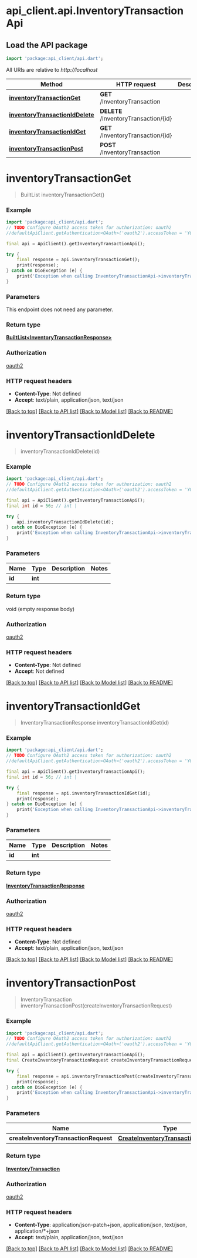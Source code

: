 # api_client.api.InventoryTransactionApi

## Load the API package
```dart
import 'package:api_client/api.dart';
```

All URIs are relative to *http://localhost*

Method | HTTP request | Description
------------- | ------------- | -------------
[**inventoryTransactionGet**](InventoryTransactionApi.md#inventorytransactionget) | **GET** /InventoryTransaction | 
[**inventoryTransactionIdDelete**](InventoryTransactionApi.md#inventorytransactioniddelete) | **DELETE** /InventoryTransaction/{id} | 
[**inventoryTransactionIdGet**](InventoryTransactionApi.md#inventorytransactionidget) | **GET** /InventoryTransaction/{id} | 
[**inventoryTransactionPost**](InventoryTransactionApi.md#inventorytransactionpost) | **POST** /InventoryTransaction | 


# **inventoryTransactionGet**
> BuiltList<InventoryTransactionResponse> inventoryTransactionGet()



### Example
```dart
import 'package:api_client/api.dart';
// TODO Configure OAuth2 access token for authorization: oauth2
//defaultApiClient.getAuthentication<OAuth>('oauth2').accessToken = 'YOUR_ACCESS_TOKEN';

final api = ApiClient().getInventoryTransactionApi();

try {
    final response = api.inventoryTransactionGet();
    print(response);
} catch on DioException (e) {
    print('Exception when calling InventoryTransactionApi->inventoryTransactionGet: $e\n');
}
```

### Parameters
This endpoint does not need any parameter.

### Return type

[**BuiltList&lt;InventoryTransactionResponse&gt;**](InventoryTransactionResponse.md)

### Authorization

[oauth2](../README.md#oauth2)

### HTTP request headers

 - **Content-Type**: Not defined
 - **Accept**: text/plain, application/json, text/json

[[Back to top]](#) [[Back to API list]](../README.md#documentation-for-api-endpoints) [[Back to Model list]](../README.md#documentation-for-models) [[Back to README]](../README.md)

# **inventoryTransactionIdDelete**
> inventoryTransactionIdDelete(id)



### Example
```dart
import 'package:api_client/api.dart';
// TODO Configure OAuth2 access token for authorization: oauth2
//defaultApiClient.getAuthentication<OAuth>('oauth2').accessToken = 'YOUR_ACCESS_TOKEN';

final api = ApiClient().getInventoryTransactionApi();
final int id = 56; // int | 

try {
    api.inventoryTransactionIdDelete(id);
} catch on DioException (e) {
    print('Exception when calling InventoryTransactionApi->inventoryTransactionIdDelete: $e\n');
}
```

### Parameters

Name | Type | Description  | Notes
------------- | ------------- | ------------- | -------------
 **id** | **int**|  | 

### Return type

void (empty response body)

### Authorization

[oauth2](../README.md#oauth2)

### HTTP request headers

 - **Content-Type**: Not defined
 - **Accept**: Not defined

[[Back to top]](#) [[Back to API list]](../README.md#documentation-for-api-endpoints) [[Back to Model list]](../README.md#documentation-for-models) [[Back to README]](../README.md)

# **inventoryTransactionIdGet**
> InventoryTransactionResponse inventoryTransactionIdGet(id)



### Example
```dart
import 'package:api_client/api.dart';
// TODO Configure OAuth2 access token for authorization: oauth2
//defaultApiClient.getAuthentication<OAuth>('oauth2').accessToken = 'YOUR_ACCESS_TOKEN';

final api = ApiClient().getInventoryTransactionApi();
final int id = 56; // int | 

try {
    final response = api.inventoryTransactionIdGet(id);
    print(response);
} catch on DioException (e) {
    print('Exception when calling InventoryTransactionApi->inventoryTransactionIdGet: $e\n');
}
```

### Parameters

Name | Type | Description  | Notes
------------- | ------------- | ------------- | -------------
 **id** | **int**|  | 

### Return type

[**InventoryTransactionResponse**](InventoryTransactionResponse.md)

### Authorization

[oauth2](../README.md#oauth2)

### HTTP request headers

 - **Content-Type**: Not defined
 - **Accept**: text/plain, application/json, text/json

[[Back to top]](#) [[Back to API list]](../README.md#documentation-for-api-endpoints) [[Back to Model list]](../README.md#documentation-for-models) [[Back to README]](../README.md)

# **inventoryTransactionPost**
> InventoryTransaction inventoryTransactionPost(createInventoryTransactionRequest)



### Example
```dart
import 'package:api_client/api.dart';
// TODO Configure OAuth2 access token for authorization: oauth2
//defaultApiClient.getAuthentication<OAuth>('oauth2').accessToken = 'YOUR_ACCESS_TOKEN';

final api = ApiClient().getInventoryTransactionApi();
final CreateInventoryTransactionRequest createInventoryTransactionRequest = ; // CreateInventoryTransactionRequest | 

try {
    final response = api.inventoryTransactionPost(createInventoryTransactionRequest);
    print(response);
} catch on DioException (e) {
    print('Exception when calling InventoryTransactionApi->inventoryTransactionPost: $e\n');
}
```

### Parameters

Name | Type | Description  | Notes
------------- | ------------- | ------------- | -------------
 **createInventoryTransactionRequest** | [**CreateInventoryTransactionRequest**](CreateInventoryTransactionRequest.md)|  | [optional] 

### Return type

[**InventoryTransaction**](InventoryTransaction.md)

### Authorization

[oauth2](../README.md#oauth2)

### HTTP request headers

 - **Content-Type**: application/json-patch+json, application/json, text/json, application/*+json
 - **Accept**: text/plain, application/json, text/json

[[Back to top]](#) [[Back to API list]](../README.md#documentation-for-api-endpoints) [[Back to Model list]](../README.md#documentation-for-models) [[Back to README]](../README.md)

